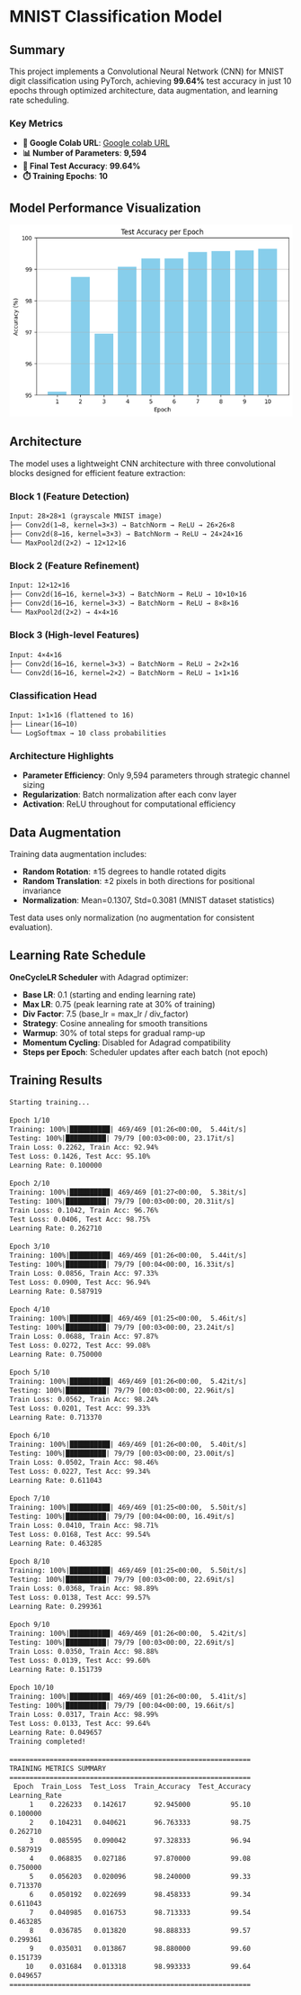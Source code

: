 # MNIST Classification Model

## **Summary**
This project implements a Convolutional Neural Network (CNN) for MNIST digit classification using PyTorch, achieving **99.64%** test accuracy in just 10 epochs through optimized architecture, data augmentation, and learning rate scheduling.

### **Key Metrics**
- **🔗 Google Colab URL**: [Google colab URL](https://colab.research.google.com/drive/13p46r4dpF13sd4aO73xNAa7myDSlG95X#scrollTo=I5JMTYwnRlo3)
- **📊 Number of Parameters**: **9,594**
- **🎯 Final Test Accuracy**: **99.64%**
- **⏱️ Training Epochs**: **10**

## **Model Performance Visualization**
![Accuracy and Loss Curves](predictions_visualization.png)

## **Architecture**

The model uses a lightweight CNN architecture with three convolutional blocks designed for efficient feature extraction:

### **Block 1 (Feature Detection)**
```
Input: 28×28×1 (grayscale MNIST image)
├── Conv2d(1→8, kernel=3×3) → BatchNorm → ReLU → 26×26×8
├── Conv2d(8→16, kernel=3×3) → BatchNorm → ReLU → 24×24×16
└── MaxPool2d(2×2) → 12×12×16
```

### **Block 2 (Feature Refinement)**
```
Input: 12×12×16
├── Conv2d(16→16, kernel=3×3) → BatchNorm → ReLU → 10×10×16
├── Conv2d(16→16, kernel=3×3) → BatchNorm → ReLU → 8×8×16
└── MaxPool2d(2×2) → 4×4×16
```

### **Block 3 (High-level Features)**
```
Input: 4×4×16
├── Conv2d(16→16, kernel=3×3) → BatchNorm → ReLU → 2×2×16
└── Conv2d(16→16, kernel=2×2) → BatchNorm → ReLU → 1×1×16
```

### **Classification Head**
```
Input: 1×1×16 (flattened to 16)
├── Linear(16→10)
└── LogSoftmax → 10 class probabilities
```

### **Architecture Highlights**
- **Parameter Efficiency**: Only 9,594 parameters through strategic channel sizing
- **Regularization**: Batch normalization after each conv layer 
- **Activation**: ReLU throughout for computational efficiency

## **Data Augmentation**
Training data augmentation includes:
- **Random Rotation**: ±15 degrees to handle rotated digits
- **Random Translation**: ±2 pixels in both directions for positional invariance
- **Normalization**: Mean=0.1307, Std=0.3081 (MNIST dataset statistics)

Test data uses only normalization (no augmentation for consistent evaluation).

## **Learning Rate Schedule**
**OneCycleLR Scheduler** with Adagrad optimizer:
- **Base LR**: 0.1 (starting and ending learning rate)
- **Max LR**: 0.75 (peak learning rate at 30% of training)
- **Div Factor**: 7.5 (base_lr = max_lr / div_factor)
- **Strategy**: Cosine annealing for smooth transitions
- **Warmup**: 30% of total steps for gradual ramp-up
- **Momentum Cycling**: Disabled for Adagrad compatibility
- **Steps per Epoch**: Scheduler updates after each batch (not epoch)

## **Training Results**

```
Starting training...

Epoch 1/10
Training: 100%|██████████| 469/469 [01:26<00:00,  5.44it/s]
Testing: 100%|██████████| 79/79 [00:03<00:00, 23.17it/s]
Train Loss: 0.2262, Train Acc: 92.94%
Test Loss: 0.1426, Test Acc: 95.10%
Learning Rate: 0.100000

Epoch 2/10
Training: 100%|██████████| 469/469 [01:27<00:00,  5.38it/s]
Testing: 100%|██████████| 79/79 [00:03<00:00, 20.31it/s]
Train Loss: 0.1042, Train Acc: 96.76%
Test Loss: 0.0406, Test Acc: 98.75%
Learning Rate: 0.262710

Epoch 3/10
Training: 100%|██████████| 469/469 [01:26<00:00,  5.44it/s]
Testing: 100%|██████████| 79/79 [00:04<00:00, 16.33it/s]
Train Loss: 0.0856, Train Acc: 97.33%
Test Loss: 0.0900, Test Acc: 96.94%
Learning Rate: 0.587919

Epoch 4/10
Training: 100%|██████████| 469/469 [01:25<00:00,  5.46it/s]
Testing: 100%|██████████| 79/79 [00:03<00:00, 23.24it/s]
Train Loss: 0.0688, Train Acc: 97.87%
Test Loss: 0.0272, Test Acc: 99.08%
Learning Rate: 0.750000

Epoch 5/10
Training: 100%|██████████| 469/469 [01:26<00:00,  5.42it/s]
Testing: 100%|██████████| 79/79 [00:03<00:00, 22.96it/s]
Train Loss: 0.0562, Train Acc: 98.24%
Test Loss: 0.0201, Test Acc: 99.33%
Learning Rate: 0.713370

Epoch 6/10
Training: 100%|██████████| 469/469 [01:26<00:00,  5.40it/s]
Testing: 100%|██████████| 79/79 [00:03<00:00, 23.00it/s]
Train Loss: 0.0502, Train Acc: 98.46%
Test Loss: 0.0227, Test Acc: 99.34%
Learning Rate: 0.611043

Epoch 7/10
Training: 100%|██████████| 469/469 [01:25<00:00,  5.50it/s]
Testing: 100%|██████████| 79/79 [00:04<00:00, 16.49it/s]
Train Loss: 0.0410, Train Acc: 98.71%
Test Loss: 0.0168, Test Acc: 99.54%
Learning Rate: 0.463285

Epoch 8/10
Training: 100%|██████████| 469/469 [01:25<00:00,  5.50it/s]
Testing: 100%|██████████| 79/79 [00:03<00:00, 22.69it/s]
Train Loss: 0.0368, Train Acc: 98.89%
Test Loss: 0.0138, Test Acc: 99.57%
Learning Rate: 0.299361

Epoch 9/10
Training: 100%|██████████| 469/469 [01:26<00:00,  5.42it/s]
Testing: 100%|██████████| 79/79 [00:03<00:00, 22.69it/s]
Train Loss: 0.0350, Train Acc: 98.88%
Test Loss: 0.0139, Test Acc: 99.60%
Learning Rate: 0.151739

Epoch 10/10
Training: 100%|██████████| 469/469 [01:26<00:00,  5.41it/s]
Testing: 100%|██████████| 79/79 [00:04<00:00, 19.66it/s]
Train Loss: 0.0317, Train Acc: 98.99%
Test Loss: 0.0133, Test Acc: 99.64%
Learning Rate: 0.049657
Training completed!

============================================================
TRAINING METRICS SUMMARY
============================================================
 Epoch  Train_Loss  Test_Loss  Train_Accuracy  Test_Accuracy  Learning_Rate
     1    0.226233   0.142617       92.945000          95.10       0.100000
     2    0.104231   0.040621       96.763333          98.75       0.262710
     3    0.085595   0.090042       97.328333          96.94       0.587919
     4    0.068835   0.027186       97.870000          99.08       0.750000
     5    0.056203   0.020096       98.240000          99.33       0.713370
     6    0.050192   0.022699       98.458333          99.34       0.611043
     7    0.040985   0.016753       98.713333          99.54       0.463285
     8    0.036785   0.013820       98.888333          99.57       0.299361
     9    0.035031   0.013867       98.880000          99.60       0.151739
    10    0.031684   0.013318       98.993333          99.64       0.049657
============================================================
```
